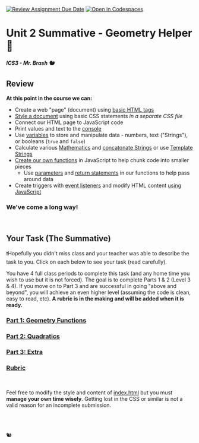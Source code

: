 [![Review Assignment Due Date](https://classroom.github.com/assets/deadline-readme-button-22041afd0340ce965d47ae6ef1cefeee28c7c493a6346c4f15d667ab976d596c.svg)](https://classroom.github.com/a/tsXAzHXV)
[![Open in Codespaces](https://classroom.github.com/assets/launch-codespace-2972f46106e565e64193e422d61a12cf1da4916b45550586e14ef0a7c637dd04.svg)](https://classroom.github.com/open-in-codespaces?assignment_repo_id=16671728)
# Unit 2 Summative - Geometry Helper 📐

##### ICS3 - Mr. Brash 🐿️


## Review

**At this point in the course we can:**
- Create a web "page" (document) using [basic HTML tags](https://www.w3schools.com/html/html5_syntax.asp)
- [Style a document](https://www.w3schools.com/html/html_css.asp) using basic CSS statements _in a separate CSS file_
- Connect our HTML page to JavaScript code
- Print values and text to the [console](https://www.w3schools.com/jsref/met_console_log.asp)
- Use [variables](https://www.w3schools.com/js/js_let.asp) to store and manipulate data - numbers, text ("Strings"), or booleans (`true` and `false`)
- Calculate various [Mathematics](https://www.w3schools.com/jsref/jsref_obj_math.asp) and [concatonate Strings](https://www.freecodecamp.org/learn/javascript-algorithms-and-data-structures/basic-javascript/concatenating-strings-with-plus-operator) or use [Template Strings](https://www.w3schools.com/js/js_string_templates.asp)
- [Create our own functions](https://www.w3schools.com/js/js_functions.asp) in JavaScript to help chunk code into smaller pieces
    - Use [parameters](https://www.w3schools.com/js/js_function_parameters.asp) and [return statements](https://www.w3schools.com/jsref/jsref_return.asp) in our functions to help pass around data
- Create triggers with [event listeners](https://www.w3schools.com/js/js_htmldom_eventlistener.asp) and modify HTML content [using JavaScript](https://www.w3schools.com/js/js_intro.asp)

### We've come a long way!

<br>

## Your Task (The Summative)

❗Hopefully you didn't miss class and your teacher was able to describe the task to you. Click on each below to see your task (read carefully).

You have 4 full class periods to complete this task (and any home time you wish to use but it is not forced). The goal is to complete Parts 1 & 2 (Level 3 & 4). If you move on to Part 3 and are successful in going "above and beyond", you will achieve an even higher level (assuming the code is clean, easy to read, etc). **A rubric is in the making and will be added when it is ready.**

### [Part 1: Geometry Functions](./TASKS/PART1.md)

### [Part 2: Quadratics](./TASKS/PART2.md)

### [Part 3: Extra](./TASKS/PART3.md)

### [Rubric](./TASKS/RUBRIC.md)

<br>

Feel free to modify the style and content of [index.html](./index.html) but you must **manage your own time wisely**. Getting lost in the CSS or similar is not a valid reason for an incomplete submission.

<br>
<br>

🐿️
